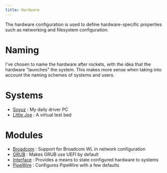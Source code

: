 ```yaml
---
title: Hardware
---
```


The hardware configuration is used to define hardware-specific properties such as networking and filesystem configuration.

# Naming
I've chosen to name the hardware after rockets, with the idea that the hardware "launches" the system. This makes more sense when taking into account the naming schemes of systems and users.

# Systems
- [Soyuz](./hardware/soyuz.md) : My daily driver PC
- [Little Joe](./hardware/little-joe.md) : A virtual test bed

# Modules
- [Broadcom](./hardware/modules/broadcom.md) : Support for Broadcom WL in network configuration
- [GRUB](./hardware/modules/grub.md) : Makes GRUB use UEFI by default
- [Interface](./hardware/modules/interface.md) : Provides a means to state configured hardware to systems
- [PipeWire](./hardware/modules/pipewire.md) : Configures PipeWire with a few defaults
